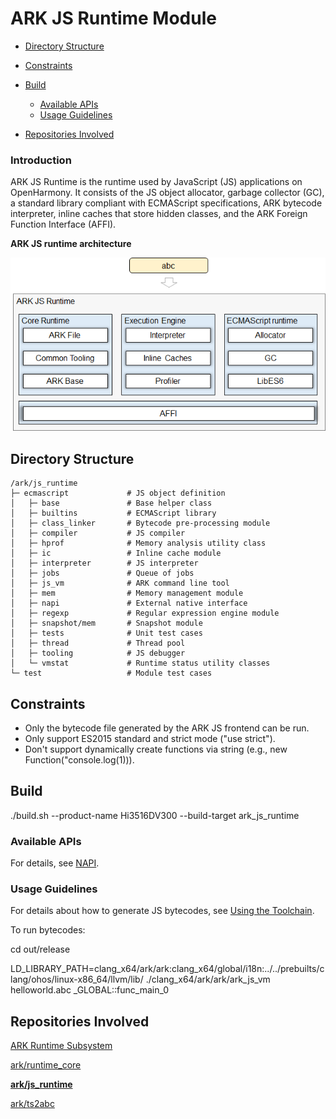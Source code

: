 # ARK JS Runtime Module<a name="EN-US_TOPIC_0000001183610495"></a>

-   [Directory Structure](#section161941989596)
-   [Constraints](#section119744591305)
-   [Build](#section137768191623)
    -   [Available APIs](#section175841548124517)
    -   [Usage Guidelines](#section129654513264)

-   [Repositories Involved](#section1371113476307)

### Introduction<a name="section190813718209"></a>

ARK JS Runtime is the runtime used by JavaScript \(JS\) applications on OpenHarmony. It consists of the JS object allocator, garbage collector \(GC\), a standard library compliant with ECMAScript specifications, ARK bytecode interpreter, inline caches that store hidden classes, and the ARK Foreign Function Interface \(AFFI\).

**ARK JS runtime architecture**

![](docs/figures/en-us_image_0000001149439242.png)

## Directory Structure<a name="section161941989596"></a>

```
/ark/js_runtime
├─ ecmascript             # JS object definition
│   ├─ base               # Base helper class
│   ├─ builtins           # ECMAScript library
│   ├─ class_linker       # Bytecode pre-processing module
│   ├─ compiler           # JS compiler
│   ├─ hprof              # Memory analysis utility class
│   ├─ ic                 # Inline cache module
│   ├─ interpreter        # JS interpreter
│   ├─ jobs               # Queue of jobs
│   ├─ js_vm              # ARK command line tool
│   ├─ mem                # Memory management module
│   ├─ napi               # External native interface
│   ├─ regexp             # Regular expression engine module
│   ├─ snapshot/mem       # Snapshot module
│   ├─ tests              # Unit test cases
│   ├─ thread             # Thread pool
│   ├─ tooling            # JS debugger
│   └─ vmstat             # Runtime status utility classes
└─ test                   # Module test cases
```

## Constraints<a name="section119744591305"></a>

* Only the bytecode file generated by the ARK JS frontend can be run.
* Only support ES2015 standard and strict mode ("use strict").
* Don't support dynamically create functions via string (e.g., new Function("console.log(1))).

## Build<a name="section137768191623"></a>

./build.sh --product-name Hi3516DV300 --build-target ark\_js\_runtime

### Available APIs<a name="section175841548124517"></a>

For details, see  [NAPI](https://gitee.com/openharmony/ace_napi/blob/master/README.md).

### Usage Guidelines<a name="section129654513264"></a>

For details about how to generate JS bytecodes, see  [Using the Toolchain](docs/using-the-toolchain.md).

To run bytecodes: 

cd out/release

LD\_LIBRARY\_PATH=clang\_x64/ark/ark:clang\_x64/global/i18n:../../prebuilts/clang/ohos/linux-x86\_64/llvm/lib/ ./clang\_x64/ark/ark/ark\_js\_vm helloworld.abc \_GLOBAL::func\_main\_0

## Repositories Involved<a name="section1371113476307"></a>

[ARK Runtime Subsystem](docs/ARK-Runtime-Subsystem.md)

[ark/runtime_core](https://gitee.com/openharmony/ark_runtime_core/blob/master/README.md)

**[ark/js\_runtime](README.md)**

[ark/ts2abc](https://gitee.com/openharmony/ark_ts2abc/blob/master/README.md)

